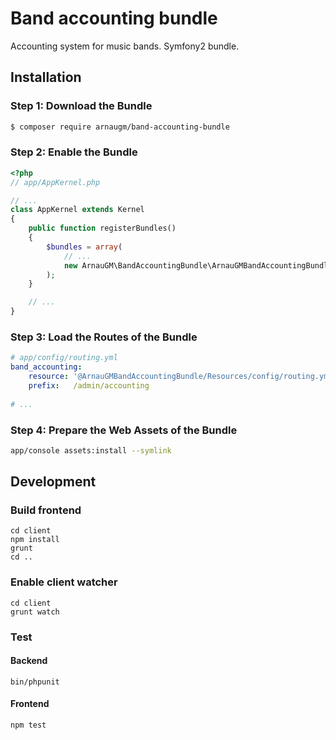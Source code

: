 # Band accounting bundle

Accounting system for music bands.
Symfony2 bundle.

## Installation

### Step 1: Download the Bundle
```bash
$ composer require arnaugm/band-accounting-bundle
```

### Step 2: Enable the Bundle
```php
<?php
// app/AppKernel.php

// ...
class AppKernel extends Kernel
{
    public function registerBundles()
    {
        $bundles = array(
            // ...
            new ArnauGM\BandAccountingBundle\ArnauGMBandAccountingBundle(),
        );
    }

    // ...
}
```

### Step 3: Load the Routes of the Bundle
```yaml
# app/config/routing.yml
band_accounting:
    resource: '@ArnauGMBandAccountingBundle/Resources/config/routing.yml'
    prefix:   /admin/accounting
    
# ...
```

### Step 4: Prepare the Web Assets of the Bundle
```bash
app/console assets:install --symlink
```

## Development

### Build frontend

```
cd client
npm install
grunt
cd ..
```

### Enable client watcher

```
cd client
grunt watch
```

### Test

#### Backend
```
bin/phpunit
```

#### Frontend
```
npm test
```

